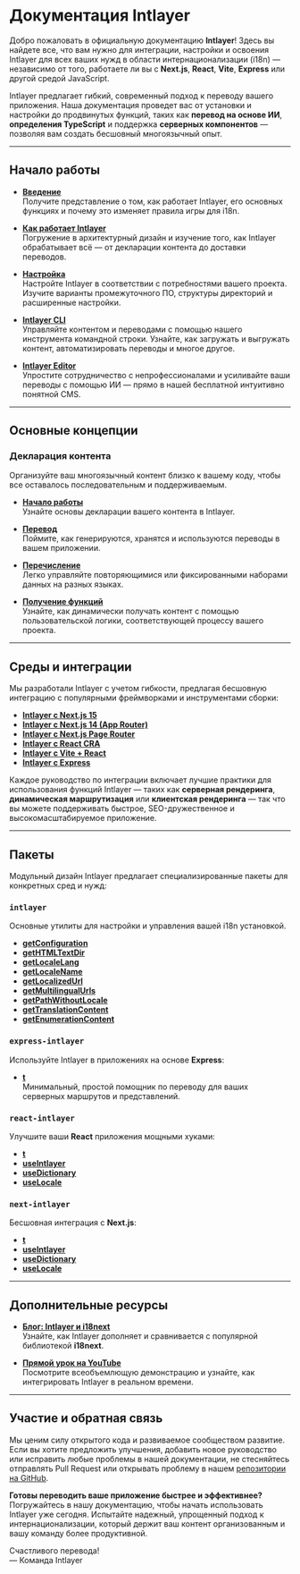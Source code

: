 # Документация Intlayer

Добро пожаловать в официальную документацию **Intlayer**! Здесь вы найдете все, что вам нужно для интеграции, настройки и освоения Intlayer для всех ваших нужд в области интернационализации (i18n) — независимо от того, работаете ли вы с **Next.js**, **React**, **Vite**, **Express** или другой средой JavaScript.

Intlayer предлагает гибкий, современный подход к переводу вашего приложения. Наша документация проведет вас от установки и настройки до продвинутых функций, таких как **перевод на основе ИИ**, **определения TypeScript** и поддержка **серверных компонентов** — позволяя вам создать бесшовный многоязычный опыт.

---

## Начало работы

- **[Введение](https://github.com/aymericzip/intlayer/blob/main/docs/ru/introduction.md)**  
  Получите представление о том, как работает Intlayer, его основных функциях и почему это изменяет правила игры для i18n.

- **[Как работает Intlayer](https://github.com/aymericzip/intlayer/blob/main/docs/ru/how_works_intlayer.md)**  
  Погружение в архитектурный дизайн и изучение того, как Intlayer обрабатывает всё — от декларации контента до доставки переводов.

- **[Настройка](https://github.com/aymericzip/intlayer/blob/main/docs/ru/configuration.md)**  
  Настройте Intlayer в соответствии с потребностями вашего проекта. Изучите варианты промежуточного ПО, структуры директорий и расширенные настройки.

- **[Intlayer CLI](https://github.com/aymericzip/intlayer/blob/main/docs/ru/intlayer_cli.md)**  
  Управляйте контентом и переводами с помощью нашего инструмента командной строки. Узнайте, как загружать и выгружать контент, автоматизировать переводы и многое другое.

- **[Intlayer Editor](https://github.com/aymericzip/intlayer/blob/main/docs/ru/intlayer_editor.md)**  
  Упростите сотрудничество с непрофессионалами и усиливайте ваши переводы с помощью ИИ — прямо в нашей бесплатной интуитивно понятной CMS.

---

## Основные концепции

### Декларация контента

Организуйте ваш многоязычный контент близко к вашему коду, чтобы все оставалось последовательным и поддерживаемым.

- **[Начало работы](https://github.com/aymericzip/intlayer/blob/main/docs/ru/content_declaration/get_started.md)**  
  Узнайте основы декларации вашего контента в Intlayer.

- **[Перевод](https://github.com/aymericzip/intlayer/blob/main/docs/ru/content_declaration/translation.md)**  
  Поймите, как генерируются, хранятся и используются переводы в вашем приложении.

- **[Перечисление](https://github.com/aymericzip/intlayer/blob/main/docs/ru/content_declaration/enumeration.md)**  
  Легко управляйте повторяющимися или фиксированными наборами данных на разных языках.

- **[Получение функций](https://github.com/aymericzip/intlayer/blob/main/docs/ru/content_declaration/function_fetching.md)**  
  Узнайте, как динамически получать контент с помощью пользовательской логики, соответствующей процессу вашего проекта.

---

## Среды и интеграции

Мы разработали Intlayer с учетом гибкости, предлагая бесшовную интеграцию с популярными фреймворками и инструментами сборки:

- **[Intlayer с Next.js 15](https://github.com/aymericzip/intlayer/blob/main/docs/ru/intlayer_with_nextjs_15.md)**
- **[Intlayer с Next.js 14 (App Router)](https://github.com/aymericzip/intlayer/blob/main/docs/ru/intlayer_with_nextjs_14.md)**
- **[Intlayer с Next.js Page Router](https://github.com/aymericzip/intlayer/blob/main/docs/ru/intlayer_with_nextjs_page_router.md)**
- **[Intlayer с React CRA](https://github.com/aymericzip/intlayer/blob/main/docs/ru/intlayer_with_create_react_app.md)**
- **[Intlayer с Vite + React](https://github.com/aymericzip/intlayer/blob/main/docs/ru/intlayer_with_vite+react.md)**
- **[Intlayer с Express](https://github.com/aymericzip/intlayer/blob/main/docs/ru/intlayer_with_express.md)**

Каждое руководство по интеграции включает лучшие практики для использования функций Intlayer — таких как **серверная рендеринга**, **динамическая маршрутизация** или **клиентская рендеринга** — так что вы можете поддерживать быстрое, SEO-дружественное и высокомасштабируемое приложение.

---

## Пакеты

Модульный дизайн Intlayer предлагает специализированные пакеты для конкретных сред и нужд:

### `intlayer`

Основные утилиты для настройки и управления вашей i18n установкой.

- **[getConfiguration](https://github.com/aymericzip/intlayer/blob/main/docs/ru/packages/intlayer/getConfiguration.md)**
- **[getHTMLTextDir](https://github.com/aymericzip/intlayer/blob/main/docs/ru/packages/intlayer/getHTMLTextDir.md)**
- **[getLocaleLang](https://github.com/aymericzip/intlayer/blob/main/docs/ru/packages/intlayer/getLocaleLang.md)**
- **[getLocaleName](https://github.com/aymericzip/intlayer/blob/main/docs/ru/packages/intlayer/getLocaleName.md)**
- **[getLocalizedUrl](https://github.com/aymericzip/intlayer/blob/main/docs/ru/packages/intlayer/getLocalizedUrl.md)**
- **[getMultilingualUrls](https://github.com/aymericzip/intlayer/blob/main/docs/ru/packages/intlayer/getMultilingualUrls.md)**
- **[getPathWithoutLocale](https://github.com/aymericzip/intlayer/blob/main/docs/ru/packages/intlayer/getPathWithoutLocale.md)**
- **[getTranslationContent](https://github.com/aymericzip/intlayer/blob/main/docs/ru/packages/intlayer/getTranslationContent.md)**
- **[getEnumerationContent](https://github.com/aymericzip/intlayer/blob/main/docs/ru/packages/intlayer/getEnumerationContent.md)**

### `express-intlayer`

Используйте Intlayer в приложениях на основе **Express**:

- **[t](https://github.com/aymericzip/intlayer/blob/main/docs/ru/packages/express-intlayer/t.md)**  
  Минимальный, простой помощник по переводу для ваших серверных маршрутов и представлений.

### `react-intlayer`

Улучшите ваши **React** приложения мощными хуками:

- **[t](https://github.com/aymericzip/intlayer/blob/main/docs/ru/packages/react-intlayer/t.md)**
- **[useIntlayer](https://github.com/aymericzip/intlayer/blob/main/docs/ru/packages/react-intlayer/useIntlayer.md)**
- **[useDictionary](https://github.com/aymericzip/intlayer/blob/main/docs/ru/packages/react-intlayer/useDictionary.md)**
- **[useLocale](https://github.com/aymericzip/intlayer/blob/main/docs/ru/packages/react-intlayer/useLocale.md)**

### `next-intlayer`

Бесшовная интеграция с **Next.js**:

- **[t](https://github.com/aymericzip/intlayer/blob/main/docs/ru/packages/next-intlayer/t.md)**
- **[useIntlayer](https://github.com/aymericzip/intlayer/blob/main/docs/ru/packages/next-intlayer/useIntlayer.md)**
- **[useDictionary](https://github.com/aymericzip/intlayer/blob/main/docs/ru/packages/next-intlayer/useDictionary.md)**
- **[useLocale](https://github.com/aymericzip/intlayer/blob/main/docs/ru/packages/next-intlayer/useLocale.md)**

---

## Дополнительные ресурсы

- **[Блог: Intlayer и i18next](https://github.com/aymericzip/intlayer/blob/main/docs/ru/intlayer_with_i18next.md)**  
  Узнайте, как Intlayer дополняет и сравнивается с популярной библиотекой **i18next**.

- **[Прямой урок на YouTube](https://youtu.be/W2G7KxuSD4c?si=GyU_KpVhr61razRw)**  
  Посмотрите всеобъемлющую демонстрацию и узнайте, как интегрировать Intlayer в реальном времени.

---

## Участие и обратная связь

Мы ценим силу открытого кода и развиваемое сообществом развитие. Если вы хотите предложить улучшения, добавить новое руководство или исправить любые проблемы в нашей документации, не стесняйтесь отправлять Pull Request или открывать проблему в нашем [репозитории на GitHub](https://github.com/aymericzip/intlayer/blob/main/docs).

**Готовы переводить ваше приложение быстрее и эффективнее?** Погружайтесь в нашу документацию, чтобы начать использовать Intlayer уже сегодня. Испытайте надежный, упрощенный подход к интернационализации, который держит ваш контент организованным и вашу команду более продуктивной.

Счастливого перевода!  
— Команда Intlayer
